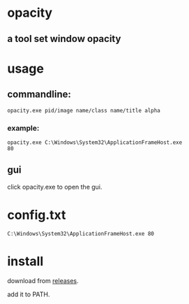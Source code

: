 # opacity
## a tool set window opacity
# usage
## commandline:
```
opacity.exe pid/image name/class name/title alpha
```
### example:
```
opacity.exe C:\Windows\System32\ApplicationFrameHost.exe
80
```
## gui
click opacity.exe to open the gui.
# config.txt
```
C:\Windows\System32\ApplicationFrameHost.exe 80
```
# install
download from [releases](https://github.com/killcerr/opacity/releases).


add it to PATH.

